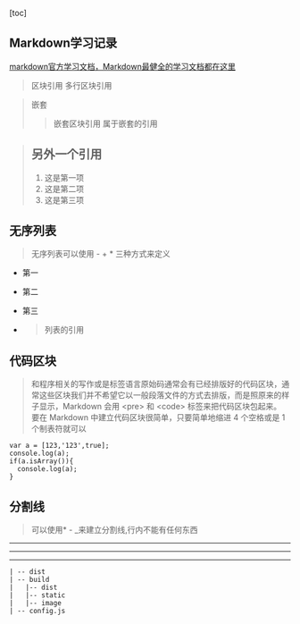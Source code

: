 [toc]
## Markdown学习记录
<a href="http://www.markdown.cn/#overview">markdown官方学习文档，Markdown最健全的学习文档都在这里</a>

> 区块引用
  多行区块引用

> 嵌套
>> 嵌套区块引用
  属于嵌套的引用

> ## 另外一个引用
> 1. 这是第一项
> 2. 这是第二项
> 3. 这是第三项
## 无序列表
> 无序列表可以使用 - + * 三种方式来定义
- 第一
+ 第二
* 第三
- >列表的引用
## 代码区块
> 和程序相关的写作或是标签语言原始码通常会有已经排版好的代码区块，通常这些区块我们并不希望它以一般段落文件的方式去排版，而是照原来的样子显示，Markdown 会用 \<pre> 和 \<code> 标签来把代码区块包起来。 要在 Markdown 中建立代码区块很简单，只要简单地缩进 4 个空格或是 1 个制表符就可以
    
    var a = [123,'123',true];
    console.log(a);
    if(a.isArray()){
      console.log(a);
    }
## 分割线
> 可以使用* - _来建立分割线,行内不能有任何东西
------------------
******************
__________________
```
| -- dist
| -- build
|   |-- dist
|   |-- static
|   |-- image
| -- config.js
```